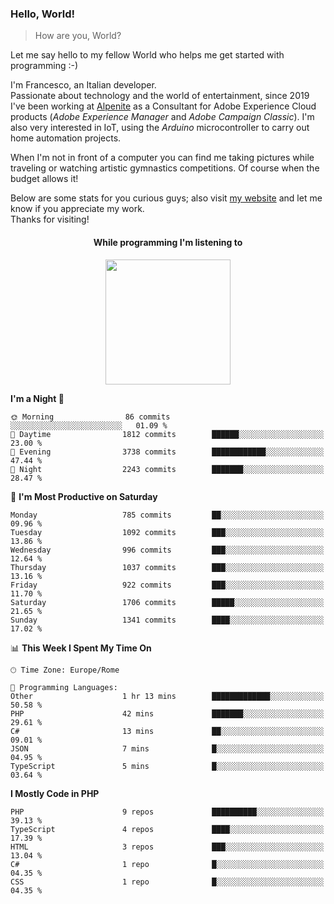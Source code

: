 ### Hello, World!

> How are you, World?

Let me say hello to my fellow World who helps me get started with programming :-)

I'm Francesco, an Italian developer.  
Passionate about technology and the world of entertainment, since 2019 I've been working at [Alpenite](https://www.alpenite.com) as a Consultant for Adobe Experience Cloud products (*Adobe Experience Manager* and *Adobe Campaign Classic*). I'm also very interested in IoT, using the *Arduino* microcontroller to carry out home automation projects.

When I'm not in front of a computer you can find me taking pictures while traveling or watching artistic gymnastics competitions. Of course when the budget allows it!

Below are some stats for you curious guys; also visit [my website](https://www.francescorega.eu) and let me know if you appreciate my work.  
Thanks for visiting!

<div align="center">
  <h4>While programming I'm listening to</h4>
  <a href="https://apps.francescorega.eu/now-playing/11147232609" target="_blank"><img src="https://apps.francescorega.eu/now-playing/11147232609" width="200"></a>
</div>

<!--START_SECTION:waka-->
**I'm a Night 🦉** 

```text
🌞 Morning                86 commits          ░░░░░░░░░░░░░░░░░░░░░░░░░   01.09 % 
🌆 Daytime                1812 commits        ██████░░░░░░░░░░░░░░░░░░░   23.00 % 
🌃 Evening                3738 commits        ████████████░░░░░░░░░░░░░   47.44 % 
🌙 Night                  2243 commits        ███████░░░░░░░░░░░░░░░░░░   28.47 % 
```
📅 **I'm Most Productive on Saturday** 

```text
Monday                   785 commits         ██░░░░░░░░░░░░░░░░░░░░░░░   09.96 % 
Tuesday                  1092 commits        ███░░░░░░░░░░░░░░░░░░░░░░   13.86 % 
Wednesday                996 commits         ███░░░░░░░░░░░░░░░░░░░░░░   12.64 % 
Thursday                 1037 commits        ███░░░░░░░░░░░░░░░░░░░░░░   13.16 % 
Friday                   922 commits         ███░░░░░░░░░░░░░░░░░░░░░░   11.70 % 
Saturday                 1706 commits        █████░░░░░░░░░░░░░░░░░░░░   21.65 % 
Sunday                   1341 commits        ████░░░░░░░░░░░░░░░░░░░░░   17.02 % 
```


📊 **This Week I Spent My Time On** 

```text
🕑︎ Time Zone: Europe/Rome

💬 Programming Languages: 
Other                    1 hr 13 mins        █████████████░░░░░░░░░░░░   50.58 % 
PHP                      42 mins             ███████░░░░░░░░░░░░░░░░░░   29.61 % 
C#                       13 mins             ██░░░░░░░░░░░░░░░░░░░░░░░   09.01 % 
JSON                     7 mins              █░░░░░░░░░░░░░░░░░░░░░░░░   04.95 % 
TypeScript               5 mins              █░░░░░░░░░░░░░░░░░░░░░░░░   03.64 % 
```

**I Mostly Code in PHP** 

```text
PHP                      9 repos             ██████████░░░░░░░░░░░░░░░   39.13 % 
TypeScript               4 repos             ████░░░░░░░░░░░░░░░░░░░░░   17.39 % 
HTML                     3 repos             ███░░░░░░░░░░░░░░░░░░░░░░   13.04 % 
C#                       1 repo              █░░░░░░░░░░░░░░░░░░░░░░░░   04.35 % 
CSS                      1 repo              █░░░░░░░░░░░░░░░░░░░░░░░░   04.35 % 
```




<!--END_SECTION:waka-->
